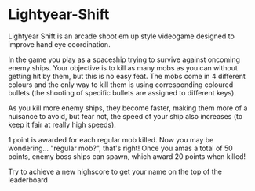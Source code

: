 # Lightyear-Shift
Lightyear Shift is an arcade shoot em up style videogame designed to improve hand eye coordination.

In the game you play as a spaceship trying to survive against oncoming enemy ships. Your objective is to kill as many mobs as you can without getting hit by them, but this is no easy feat. The mobs come in 4 different colours and the only way to kill them is using corresponding coloured bullets (the shooting of specific bullets are assigned to different keys).

As you kill more enemy ships, they become faster, making them more of a nuisance to avoid, but fear not, the speed of your ship also increases (to keep it fair at really high speeds). 

1 point is awarded for each regular mob killed. Now you may be wondering... "regular mob?", that's right! Once you amas a total of 50 points, enemy boss ships can spawn, which award 20 points when killed!

Try to achieve a new highscore to get your name on the top of the leaderboard

